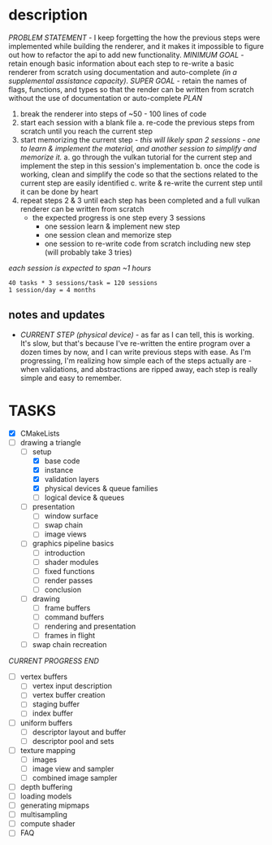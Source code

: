 # description
*PROBLEM STATEMENT* - I keep forgetting the how the previous steps were implemented while building the renderer, and it makes it impossible to figure out how to refactor the api to add new functionality.
*MINIMUM GOAL* - retain enough basic information about each step to re-write a basic renderer from scratch using documentation and auto-complete *(in a supplemental assistance capacity)*.
*SUPER GOAL* - retain the names of flags, functions, and types so that the render can be written from scratch without the use of documentation or auto-complete
*PLAN* 
1. break the renderer into steps of ~50 - 100 lines of code
2.  start each session with a blank file 
	a. re-code the previous steps from scratch until you reach the current step
3. start memorizing the current step *- this will likely span 2 sessions - one to learn & implement the material, and another session to simplify and memorize it.*
	a. go through the vulkan tutorial for the current step and implement the step in this session's implementation
	b. once the code is working, clean and simplify the code so that the sections related to the current step are easily identified
	c. write & re-write the current step until it can be done by heart 
4. repeat steps 2 & 3 until each step has been completed and a full vulkan renderer can be written from scratch
	- the expected progress is one step every 3 sessions
		- one session learn & implement new step
		- one session clean and memorize step
		- one session to re-write code from scratch including new step (will probably take 3 tries)

*each session is expected to span ~1 hours*
```
40 tasks * 3 sessions/task = 120 sessions
1 session/day = 4 months
```

## notes and updates
- *CURRENT STEP (physical device)* - as far as I can tell, this is working. It's slow, but that's because I've re-written the entire program over a dozen times by now, and I can write previous steps with ease. As I'm progressing, I'm realizing how simple each of the steps actually are - when validations, and abstractions are ripped away, each step is really simple and easy to remember. 

# TASKS
- [x] CMakeLists
- [ ] drawing a triangle
	- [ ] setup
		- [x] base code
		- [x] instance
		- [x] validation layers
		- [x] physical  devices & queue families
		- [ ] logical device & queues
	- [ ] presentation
		- [ ] window surface
		- [ ] swap chain
		- [ ] image views
	- [ ] graphics pipeline basics
		- [ ] introduction
		- [ ] shader modules
		- [ ] fixed functions
		- [ ] render passes
		- [ ] conclusion
	- [ ] drawing
		- [ ] frame buffers
		- [ ] command buffers
		- [ ] rendering and presentation
		- [ ] frames in flight
	- [ ] swap chain recreation

*CURRENT PROGRESS END*

- [ ] vertex buffers
	- [ ] vertex input description
	- [ ] vertex buffer creation
	- [ ] staging buffer
	- [ ] index buffer
- [ ] uniform buffers
	- [ ] descriptor layout and buffer
	- [ ] descriptor pool and sets
- [ ] texture mapping
	- [ ] images
	- [ ] image view and sampler
	- [ ] combined image sampler
- [ ] depth buffering
- [ ] loading models
- [ ] generating mipmaps
- [ ] multisampling
- [ ] compute shader
- [ ] FAQ
